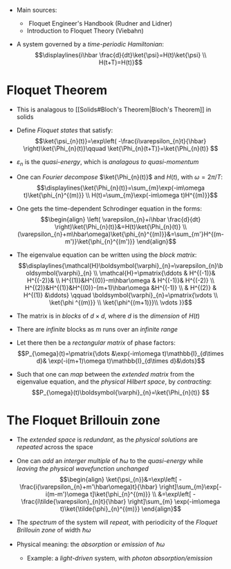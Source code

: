 - Main sources:
	-  Floquet Engineer's Handbook (Rudner and Lidner)
	- Introduction to Floquet Theory (Viebahn)

- A system governed by a _time-periodic Hamiltonian_:
$$\displaylines{i\hbar \frac{d}{dt}\ket{\psi}=H(t)\ket{\psi}   \\ H(t+T)=H(t)}$$

# Floquet Theorem
- This is analagous to [[Solids#Bloch's Theorem|Bloch's Theorem]] in solids
- Define _Floquet states_ that satisfy:
$$\ket{\psi_{n}(t)}=\exp\left( -\frac{i\varepsilon_{n}t}{\hbar} \right)\ket{\Phi_{n}(t)}\qquad \ket{\Phi_{n}(t+T)}=\ket{\Phi_{n}(t)}    $$
- $\varepsilon_{n}$ is the _quasi-energy_, which is _analagous to quasi-momentum_

- One can _Fourier decompose_ $\ket{\Phi_{n}(t)}$ and $H(t)$, with $\omega=2\pi/T$:
$$\displaylines{\ket{\Phi_{n}(t)}=\sum_{m}\exp(-im\omega t)\ket{\phi_{n}^{(m)}}  \\
H(t)=\sum_{m}\exp(-im\omega t)H^{(m)}}$$
- One gets the time-dependent Schrodinger equation in the forms:
$$\begin{align}
\left( \varepsilon_{n}+i\hbar \frac{d}{dt} \right)\ket{\Phi_{n}(t)}&=H(t)\ket{\Phi_{n}(t)}   \\
(\varepsilon_{n}+m\hbar\omega)\ket{\phi_{n}^{(m)}}&=\sum_{m'}H^{(m-m')}\ket{\phi_{n}^{(m')}}  
\end{align}$$
- The eigenvalue equation can be written using the _block matrix_:
$$\displaylines{\mathcal{H}\boldsymbol{\varphi}_{n}=\varepsilon_{n}\boldsymbol{\varphi}_{n} \\
\mathcal{H}=\pmatrix{\ddots & H^{(-1)}& H^{(-2)}& \\
H^{(1)}&H^{(0)}-m\hbar\omega & H^{(-1)}& H^{(-2)} \\ H^{(2)}&H^{(1)}&H^{(0)}-(m+1)\hbar\omega &H^{(-1)} \\ & H^{(2)} & H^{(1)} &\ddots} \qquad \boldsymbol{\varphi}_{n}=\pmatrix{\vdots \\ \ket{\phi ^{(m)}} \\ \ket{\phi^{(m+1)}}\\ \vdots }}$$
- The matrix is in _blocks_ of $d\times d$, where $d$ is the _dimension_ of $H(t)$
- There are _infinite_ blocks as $m$ runs over an _infinite range_

- Let there then be a _rectangular matrix_ of phase factors:
$$P_{\omega}(t)=\pmatrix{\dots &\exp(-im\omega t)\mathbb{I}_{d\times d}& \exp(-i(m+1)\omega t)\mathbb{I}_{d\times d}&\dots}$$
- Such that one can _map_ between the _extended matrix_ from the eigenvalue equation, and the _physical Hilbert space_, by _contracting_:
$$P_{\omega}(t)\boldsymbol{\varphi}_{n}=\ket{\Phi_{n}(t)} $$
# The Floquet Brillouin zone
- The _extended space_ is _redundant_, as the _physical solutions_ are _repeated_ across the space
- One can _add_ an _interger multiple_ of $\hbar\omega$ to the _quasi-energy_ while _leaving the physical wavefunction unchanged_
$$\begin{align}
\ket{\psi_{n}}&=\exp\left[ -\frac{i(\varepsilon_{n}+m'\hbar\omega)t}{\hbar} \right]\sum_{m}\exp[-i(m-m')\omega t]\ket{\phi_{n}^{(m)}}  \\
&=\exp\left[ -\frac{i\tilde{\varepsilon}_{n}t}{\hbar} \right]\sum_{m} \exp(-im\omega t)\ket{\tilde{\phi}_{n}^{(m)}} 
\end{align}$$

- The _spectrum_ of the system will _repeat_, with periodicity of the _Floquet Brillouin zone_ of width $\hbar\omega$

- Physical meaning: the _absorption_ or _emission_ of $\hbar\omega$
	- Example: a _light-driven_ system, with _photon absorption/emission_

